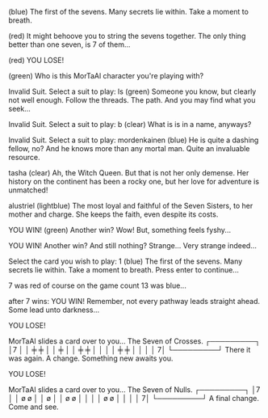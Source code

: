 (blue) The first of the sevens. Many secrets lie within. Take a moment to breath.

(red) It might behoove you to string the sevens together. The only thing better than one seven, is 7 of them...


(red) YOU LOSE!

(green) Who is this MorTaAl character you're playing with?

Invalid Suit. Select a suit to play: ls
(green) Someone you know, but clearly not well enough. Follow the threads. The path. And you may find what you seek...

Invalid Suit. Select a suit to play: b
(clear) What is is in a name, anyways?

Invalid Suit. Select a suit to play: mordenkainen
(blue) He is quite a dashing fellow, no? And he knows more than any mortal man. Quite an invaluable resource.

 tasha
(clear) Ah, the Witch Queen. But that is not her only demense. Her history on the continent has been a rocky one, but her love for adventure is unmatched!

 alustriel
(lightblue) The most loyal and faithful of the Seven Sisters, to her mother and charge. She keeps the faith, even despite its costs.

YOU WIN!
(green) Another win? Wow! But, something feels fyshy...

YOU WIN!
Another win? And still nothing? Strange... Very strange indeed...

Select the card you wish to play: 1
(blue) The first of the sevens. Many secrets lie within. Take a moment to breath.
Press enter to continue...

7 was red of course on the game count
13 was blue...

after 7 wins:
YOU WIN!
Remember, not every pathway leads straight ahead. Some lead unto darkness...

YOU LOSE!

MorTaAl slides a card over to you...
The Seven of Crosses.
        ┌─────────┐
        │7        │
        │  ╪   ╪  │
        │    ╪    │
        │  ╪   ╪  │
        │         │
        │  ╪   ╪  │
        │         │
        │        7│
        └─────────┘
There it was again. A change. Something new awaits you.


YOU LOSE!

MorTaAl slides a card over to you...
The Seven of Nulls.
        ┌─────────┐
        │7        │
        │  ø   ø  │
        │    ø    │
        │  ø   ø  │
        │         │
        │  ø   ø  │
        │         │
        │        7│
        └─────────┘
A final change. Come and see.